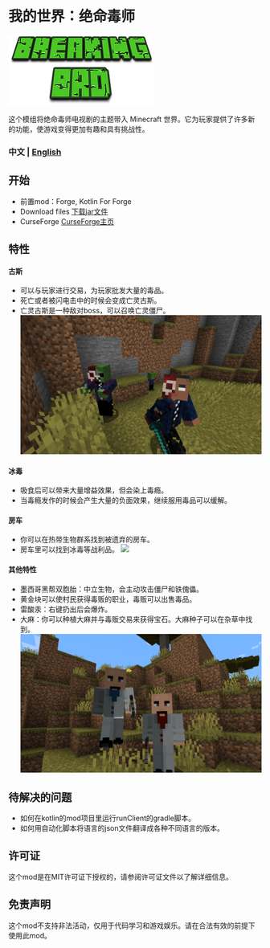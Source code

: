 # 我的世界：绝命毒师

![](images/logo.png)

这个模组将绝命毒师电视剧的主题带入 Minecraft 世界。它为玩家提供了许多新的功能，使游戏变得更加有趣和具有挑战性。

### 中文 | [English](README-en.md)

## 开始
- 前置mod：Forge, Kotlin For Forge
- Download files  [下载jar文件](https://github.com/ldh-star/BreakingBad-Minecraft/releases)
- CurseForge [CurseForge主页](https://www.curseforge.com/minecraft/mc-mods/breaking_bad)

## 特性

#### 古斯
- 可以与玩家进行交易，为玩家批发大量的毒品。
- 死亡或者被闪电击中的时候会变成亡灵古斯。
- 亡灵古斯是一种敌对boss，可以召唤亡灵僵尸。
![](images/undead_gus_fring.png)


#### 冰毒
- 吸食后可以带来大量增益效果，但会染上毒瘾。
- 当毒瘾发作的时候会产生大量的负面效果，继续服用毒品可以缓解。

#### 房车
- 你可以在热带生物群系找到被遗弃的房车。
- 房车里可以找到冰毒等战利品。
![](images/rv.png)


#### 其他特性
- 墨西哥黑帮双胞胎：中立生物，会主动攻击僵尸和铁傀儡。
- 黄金块可以使村民获得毒贩的职业，毒贩可以出售毒品。
- 雷酸汞：右键扔出后会爆炸。
- 大麻：你可以种植大麻并与毒贩交易来获得宝石。大麻种子可以在杂草中找到。
![](images/twins.png)

## 待解决的问题

- 如何在kotlin的mod项目里运行runClient的gradle脚本。
- 如何用自动化脚本将语言的json文件翻译成各种不同语言的版本。

## 许可证

这个mod是在MIT许可证下授权的，请参阅许可证文件以了解详细信息。

## 免责声明

这个mod不支持非法活动，仅用于代码学习和游戏娱乐。请在合法有效的前提下使用此mod。